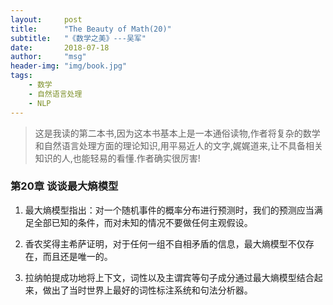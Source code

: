 ```yaml
---
layout:     post
title:      "The Beauty of Math(20)"
subtitle:   "《数学之美》---吴军"
date:       2018-07-18
author:     "msg"
header-img: "img/book.jpg"
tags:
    - 数学
    - 自然语言处理
    - NLP
---
```



> 这是我读的第二本书,因为这本书基本上是一本通俗读物,作者将复杂的数学和自然语言处理方面的理论知识,用平易近人的文字,娓娓道来,让不具备相关知识的人,也能轻易的看懂.作者确实很厉害!

### 第20章 谈谈最大熵模型

1) 最大熵模型指出：对一个随机事件的概率分布进行预测时，我们的预测应当满足全部已知的条件，而对未知的情况不要做任何主观假设。

2) 香农奖得主希萨证明，对于任何一组不自相矛盾的信息，最大熵模型不仅存在，而且还是唯一的。

3) 拉纳帕提成功地将上下文，词性以及主谓宾等句子成分通过最大熵模型结合起来，做出了当时世界上最好的词性标注系统和句法分析器。